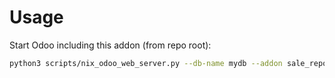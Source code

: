 # Usage

Start Odoo including this addon (from repo root):

```bash
python3 scripts/nix_odoo_web_server.py --db-name mydb --addon sale_report_delivered_subtotal
```
